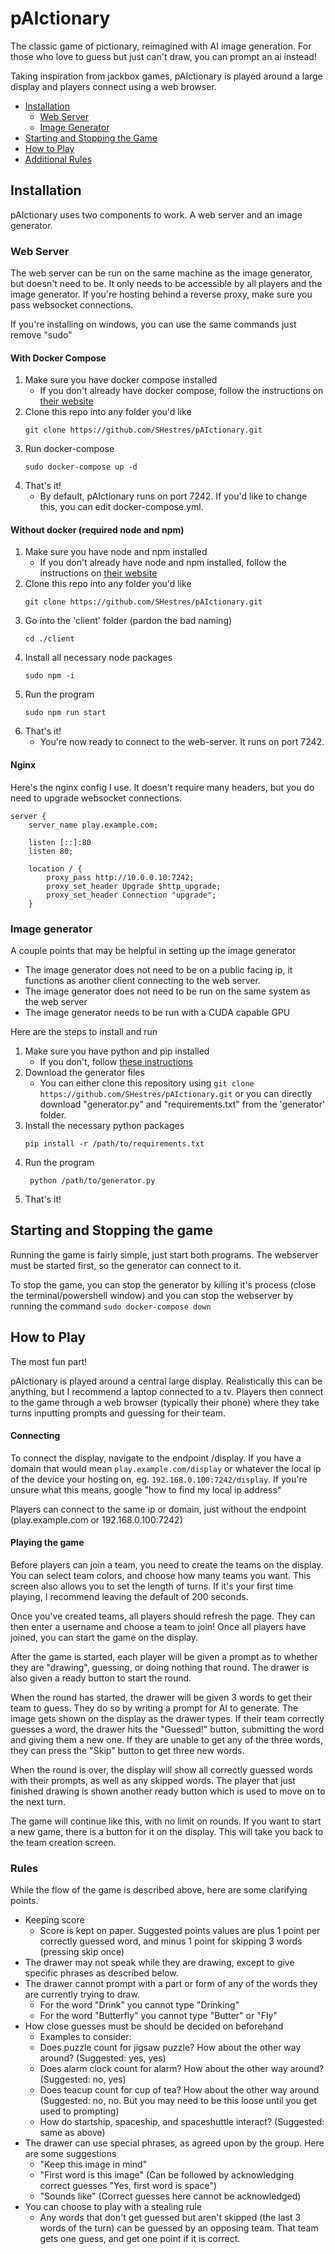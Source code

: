 # pAIctionary

The classic game of pictionary, reimagined with AI image generation. For those who love to guess but just can't draw, you can prompt an ai instead!

Taking inspiration from jackbox games, pAIctionary is played around a large display and players connect using a web browser.

- [Installation](#installation)
    - [Web Server](#web-server)
    - [Image Generator](#image-generator)
- [Starting and Stopping the Game](#starting-and-stopping-the-game)
- [How to Play](#how-to-play)
- [Additional Rules](#rules)

## Installation

pAIctionary uses two components to work. A web server and an image generator.

### Web Server

The web server can be run on the same machine as the image generator, but doesn't need to be. It only needs to be accessible by all players and the image generator.
If you're hosting behind a reverse proxy, make sure you pass websocket connections.

If you're installing on windows, you can use the same commands just remove "sudo"

#### With Docker Compose

1. Make sure you have docker compose installed
    - If you don't already have docker compose, follow the instructions on [their website](https://docs.docker.com/compose/install/)
2. Clone this repo into any folder you'd like
    ```
    git clone https://github.com/SHestres/pAIctionary.git
    ```
3. Run docker-compose
    ```
    sudo docker-compose up -d
    ```
4. That's it!
    - By default, pAIctionary runs on port 7242. If you'd like to change this, you can edit docker-compose.yml.

#### Without docker (required node and npm)

1. Make sure you have node and npm installed
    - If you don't already have node and npm installed, follow the instructions on [their website](https://docs.npmjs.com/downloading-and-installing-node-js-and-npm)
2. Clone this repo into any folder you'd like
    ```
    git clone https://github.com/SHestres/pAIctionary.git
    ```
3. Go into the 'client' folder (pardon the bad naming)
    ```
    cd ./client
    ```
4. Install all necessary node packages
    ```
    sudo npm -i
    ```
5. Run the program
    ```
    sudo npm run start
    ```
6. That's it!
    - You're now ready to connect to the web-server. It runs on port 7242.
  
#### Nginx

Here's the nginx config I use.
It doesn't require many headers, but you do need to upgrade websocket connections.

```
server {
    server_name play.example.com;

    listen [::]:80
    listen 80;

    location / {
        proxy_pass http://10.0.0.10:7242;
        proxy_set_header Upgrade $http_upgrade;
        proxy_set_header Connection "upgrade";
    }
```

### Image generator

A couple points that may be helpful in setting up the image generator
- The image generator does not need to be on a public facing ip, it functions as another client connecting to the web server.
- The image generator does not need to be run on the same system as the web server
- The image generator needs to be run with a CUDA capable GPU

Here are the steps to install and run

1. Make sure you have python and pip installed
    - If you don't, follow [these instructions](https://realpython.com/installing-python/)
2. Download the generator files
    - You can either clone this repository using ```git clone https://github.com/SHestres/pAIctionary.git``` or you can directly download "generator.py" and "requirements.txt" from the 'generator' folder.
3. Install the necessary python packages
    ```
    pip install -r /path/to/requirements.txt
    ```
4. Run the program
   ```
    python /path/to/generator.py
    ```
6. That's it!

## Starting and Stopping the game

Running the game is fairly simple, just start both programs. The webserver must be started first, so the generator can connect to it.

To stop the game, you can stop the generator by killing it's process (close the terminal/powershell window) and you can stop the webserver by running the command ```sudo docker-compose down```

## How to Play

The most fun part!

pAIctionary is played around a central large display. Realistically this can be anything, but I recommend a laptop connected to a tv. Players then connect to the game through a web browser (typically their phone) where they take turns inputting prompts and guessing for their team.

#### Connecting
To connect the display, navigate to the endpoint /display. If you have a domain that would mean ```play.example.com/display``` or whatever the local ip of the device your hosting on, eg. ```192.168.0.100:7242/display```.
    If you're unsure what this means, google "how to find my local ip address"

Players can connect to the same ip or domain, just without the endpoint (play.example.com or 192.168.0.100:7242)

#### Playing the game
Before players can join a team, you need to create the teams on the display. You can select team colors, and choose how many teams you want.
This screen also allows you to set the length of turns. If it's your first time playing, I recommend leaving the default of 200 seconds.

Once you've created teams, all players should refresh the page. They can then enter a username and choose a team to join! Once all players have joined, you can start the game on the display.

After the game is started, each player will be given a prompt as to whether they are "drawing", guessing, or doing nothing that round. The drawer is also given a ready button to start the round.

When the round has started, the drawer will be given 3 words to get their team to guess. They do so by writing a prompt for AI to generate. The image gets shown on the display as the drawer types. If their team correctly guesses a word, the drawer hits the "Guessed!" button, submitting the word and giving them a new one. If they are unable to get any of the three words, they can press the "Skip" button to get three new words.

When the round is over, the display will show all correctly guessed words with their prompts, as well as any skipped words. The player that just finished drawing is shown another ready button which is used to move on to the next turn.

The game will continue like this, with no limit on rounds. If you want to start a new game, there is a button for it on the display. This will take you back to the team creation screen.

### Rules

While the flow of the game is described above, here are some clarifying points.

- Keeping score
    - Score is kept on paper. Suggested points values are plus 1 point per correctly guessed word, and minus 1 point for skipping 3 words (pressing skip once)
- The drawer may not speak while they are drawing, except to give specific phrases as described below.
- The drawer cannot prompt with a part or form of any of the words they are currently trying to draw.
    - For the word "Drink" you cannot type "Drinking"
    - For the word "Butterfly" you cannot type "Butter" or "Fly"
- How close guesses must be should be decided on beforehand
    - Examples to consider:
    - Does puzzle count for jigsaw puzzle? How about the other way around? (Suggested: yes, yes)
    - Does alarm clock count for alarm? How about the other way around? (Suggested: no, yes)
    - Does teacup count for cup of tea? How about the other way around (Suggested: no, no. But you may need to be this loose until you get used to prompting)
    - How do startship, spaceship, and spaceshuttle interact? (Suggested: same as above)
- The drawer can use special phrases, as agreed upon by the group. Here are some suggestions  
    - "Keep this image in mind"
    - "First word is this image" (Can be followed by acknowledging correct guesses "Yes, first word is space")
    - "Sounds like" (Correct guesses here cannot be acknowledged)
- You can choose to play with a stealing rule
    - Any words that don't get guessed but aren't skipped (the last 3 words of the turn) can be guessed by an opposing team. That team gets one guess, and get one point if it is correct.
